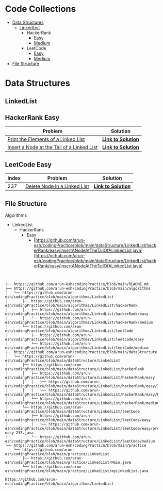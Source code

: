 # Code Collections

 - [Data Structures](#data-structures) 
    - [LinkedList](#linkedlist) 
       - HackerRank
          - [Easy](#hackerrank-easy) 
          - [Medium](#hacker-rank-medium) 
       - LeetCode
          - [Easy](#leetcode-easy) 
          - [Medium](#leetcode-medium) 
- [File Structure](#file-structure)

# Data Structures

## LinkedList

## HackerRank Easy

| Problem                                                      | Solution                                                     |
| ------------------------------------------------------------ | ------------------------------------------------------------ |
| [Print the Elements of a Linked List ](https://www.hackerrank.com/challenges/print-the-elements-of-a-linked-list) | [**Link to Solution** ](https://github.com/arun-esh/codingPractice/blob/main/dataStructure/LinkedList/hackerRank/easy/PrintTheElementOfALinkedList.java) |
| [Insert a Node at the Tail of a Linked List ](https://www.hackerrank.com/challenges/print-the-elements-of-a-linked-list) | [**Link to Solution** ](https://github.com/arun-esh/codingPractice/blob/main/dataStructure/LinkedList/hackerRank/easy/InsertANodeAtTheTailOfALinkedList.java) |



## LeetCode Easy

| Index | Problem                                                      | Solution                                                     |
| ----- | ------------------------------------------------------------ | ------------------------------------------------------------ |
| 237   | [Delete Node in a Linked List](https://leetcode.com/problems/delete-node-in-a-linked-list/) | [**Link to Solution** ](https://github.com/arun-esh/codingPractice/blob/main/dataStructure/LinkedList/leetCode/easy/problem-easy-237.java) |



## File Structure

Algorithms

* LinkedList
  * HackerRank
    * Easy
      * [https://github.com/arun-esh/codingPractice/blob/main/dataStructure/LinkedList/hackerRank/easy/InsertANodeAtTheTailOfALinkedList.java](https://github.com/arun-esh/codingPractice/blob/main/dataStructure/LinkedList/hackerRank/easy/InsertANodeAtTheTailOfALinkedList.java)

​	

```
├── https://github.com/arun-esh/codingPractice/blob/main/README.md
├── https://github.com/arun-esh/codingPractice/blob/main/algorithms
│   └── https://github.com/arun-esh/codingPractice/blob/main/algorithms/LinkedList
│       ├── https://github.com/arun-esh/codingPractice/blob/main/algorithms/LinkedList/hackerRank
│       │   ├── https://github.com/arun-esh/codingPractice/blob/main/algorithms/LinkedList/hackerRank/easy
│       │   └── https://github.com/arun-esh/codingPractice/blob/main/algorithms/LinkedList/hackerRank/medium
│       └── https://github.com/arun-esh/codingPractice/blob/main/algorithms/LinkedList/leetCode
│           ├── https://github.com/arun-esh/codingPractice/blob/main/algorithms/LinkedList/leetCode/easy
│           └── https://github.com/arun-esh/codingPractice/blob/main/algorithms/LinkedList/leetCode/medium
├── https://github.com/arun-esh/codingPractice/blob/main/dataStructure
│   └── https://github.com/arun-esh/codingPractice/blob/main/dataStructure/LinkedList
│       ├── https://github.com/arun-esh/codingPractice/blob/main/dataStructure/LinkedList/hackerRank
│       │   ├── https://github.com/arun-esh/codingPractice/blob/main/dataStructure/LinkedList/hackerRank/easy
│       │   │   ├── https://github.com/arun-esh/codingPractice/blob/main/dataStructure/LinkedList/hackerRank/easy/InsertANodeAtTheTailOfALinkedList.java
│       │   │   └── https://github.com/arun-esh/codingPractice/blob/main/dataStructure/LinkedList/hackerRank/easy/PrintTheElementOfALinkedList.java
│       │   └── https://github.com/arun-esh/codingPractice/blob/main/dataStructure/LinkedList/hackerRank/medium
│       └── https://github.com/arun-esh/codingPractice/blob/main/dataStructure/LinkedList/leetCode
│           ├── https://github.com/arun-esh/codingPractice/blob/main/dataStructure/LinkedList/leetCode/easy
│           │   └── https://github.com/arun-esh/codingPractice/blob/main/dataStructure/LinkedList/leetCode/easy/problem-easy-237.java
│           └── https://github.com/arun-esh/codingPractice/blob/main/dataStructure/LinkedList/leetCode/medium
└── https://github.com/arun-esh/codingPractice/blob/main/practice
    └── https://github.com/arun-esh/codingPractice/blob/main/practice/LinkedList
        ├── https://github.com/arun-esh/codingPractice/blob/main/practice/LinkedList/Main.java
        └── https://github.com/arun-esh/codingPractice/blob/main/practice/LinkedList/myLinkedList.java

```

```
https://github.com/arun-esh/codingPractice/blob/main/algorithms/LinkedList
```
